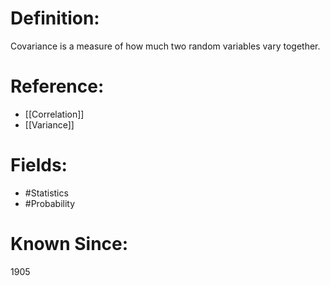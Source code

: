 

# Definition:
Covariance is a measure of how much two random variables vary together.

# Reference:
- [[Correlation]]
- [[Variance]]

# Fields: 
- #Statistics
- #Probability

# Known Since:
1905

